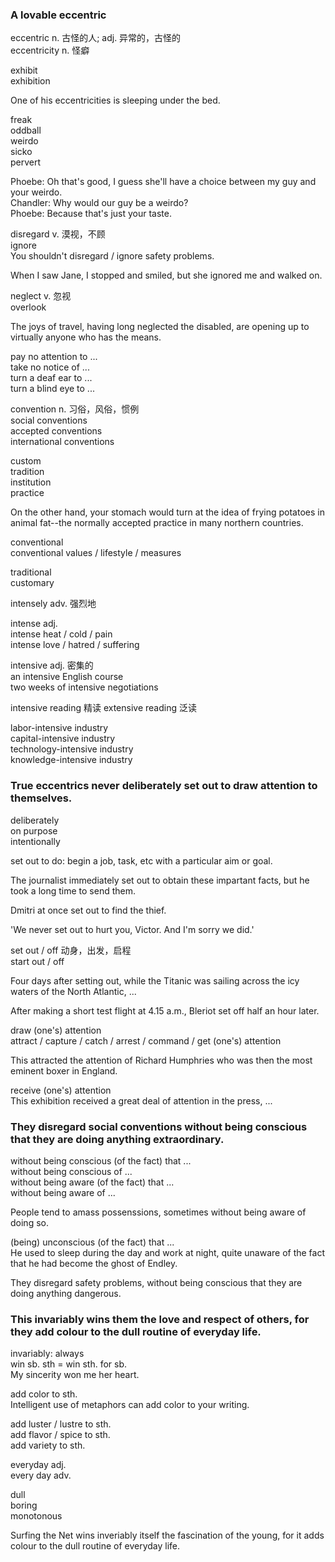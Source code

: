### A lovable eccentric  
eccentric n. 古怪的人; adj. 异常的，古怪的  
eccentricity n. 怪癖  
  
exhibit  
exhibition  
  
One of his eccentricities is sleeping under the bed.  
  
freak  
oddball  
weirdo  
sicko  
pervert  
  
Phoebe: Oh that's good, I guess she'll have a choice between my guy and your weirdo.  
Chandler: Why would our guy be a weirdo?  
Phoebe: Because that's just your taste.  
  
disregard v. 漠视，不顾  
ignore  
You shouldn't disregard / ignore safety problems.  
  
When I saw Jane, I stopped and smiled, but she ignored me and walked on.  
  
neglect v. 忽视  
overlook  
  
The joys of travel, having long neglected the disabled, are opening up to virtually anyone who has the means.  
  
pay no attention to ...  
take no notice of ...  
turn a deaf ear to ...  
turn a blind eye to ...  
  
convention n. 习俗，风俗，惯例  
social conventions  
accepted conventions  
international conventions  
  
custom  
tradition  
institution  
practice  
  
On the other hand, your stomach would turn at the idea of frying potatoes in animal fat--the normally accepted practice in many northern countries.  
  
conventional  
conventional values / lifestyle / measures  
  
traditional  
customary  
  
intensely adv. 强烈地  
  
intense adj.  
intense heat / cold / pain  
intense love / hatred / suffering    
  
intensive adj.  密集的  
an intensive English course  
two weeks of intensive negotiations  
  
intensive reading 精读
extensive reading 泛读  
  
labor-intensive industry  
capital-intensive industry  
technology-intensive industry  
knowledge-intensive industry  
  
### True eccentrics never deliberately set out to draw attention to themselves.  
  
deliberately  
on purpose  
intentionally  
  
set out to do: begin a job, task, etc with a particular aim or goal.  
  
The journalist immediately set out to obtain these impartant facts, but he took a long time to send them.  
  
Dmitri at once set out to find the thief.  
  
'We never set out to hurt you, Victor. And I'm sorry we did.'  
  
set out / off 动身，出发，启程  
start out / off  
  
Four days after setting out, while the Titanic was sailing across the icy waters of the North Atlantic, ...  
  
After making a short test flight at 4.15 a.m., Bleriot set off half an hour later.  
  
draw (one's) attention  
attract / capture / catch / arrest / command / get (one's) attention  
  
This attracted the attention of Richard Humphries who was then the most eminent boxer in England.  

receive (one's) attention  
This exhibition received a great deal of attention in the press, ...  

### They disregard social conventions without being conscious that they are doing anything extraordinary.  

without being conscious (of the fact) that ...  
without being conscious of ...  
without being aware (of the fact) that ...  
without being aware of ...  
  
People tend to amass possenssions, sometimes without being aware of doing so.  
  
(being) unconscious (of the fact) that ...  
He used to sleep during the day and work at night, quite unaware of the fact that he had become the ghost of Endley.  
  
They disregard safety problems, without being conscious that they are doing anything dangerous.  
  
### This invariably wins them the love and respect of others, for they add colour to the dull routine of everyday life.  
  
invariably: always  
win sb. sth = win sth. for sb.  
My sincerity won me her heart.  
  
add color to sth.  
Intelligent use of metaphors can add color to your writing.  
  
add luster / lustre to sth.  
add flavor / spice to sth.  
add variety to sth.  
  
everyday adj.  
every day adv.  
  
dull  
boring  
monotonous  
  
Surfing the Net wins inveriably itself the fascination of the young, for it adds colour to the dull routine of everyday life.  
